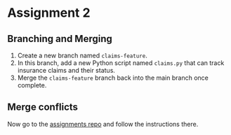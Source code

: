 # Assignment 2

## Branching and Merging

1. Create a new branch named `claims-feature`.
2. In this branch, add a new Python script named `claims.py` that can track insurance claims and their status.
3. Merge the `claims-feature` branch back into the main branch once complete.

## Merge conflicts

Now go to the [assignments repo](https://github.com/DareData/lp-git-basics-assignment) and follow the instructions there.